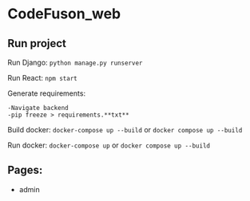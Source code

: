# CodeFuson_web

## Run project
Run Django:
`python manage.py runserver `

Run React:
`npm start`

Generate requirements:

    -Navigate backend
    -pip freeze > requirements.**txt**

Build docker:
`docker-compose up --build` or `docker compose up --build`

Run docker:
`docker-compose up` or `docker compose up --build`

## Pages:

- admin